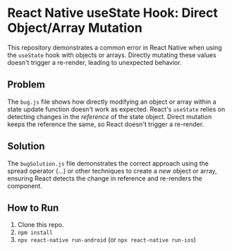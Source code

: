 # React Native useState Hook: Direct Object/Array Mutation

This repository demonstrates a common error in React Native when using the `useState` hook with objects or arrays. Directly mutating these values doesn't trigger a re-render, leading to unexpected behavior.

## Problem
The `bug.js` file shows how directly modifying an object or array within a state update function doesn't work as expected.  React's `useState` relies on detecting changes in the *reference* of the state object.  Direct mutation keeps the reference the same, so React doesn't trigger a re-render. 

## Solution
The `bugSolution.js` file demonstrates the correct approach using the spread operator (...) or other techniques to create a *new* object or array, ensuring React detects the change in reference and re-renders the component.

## How to Run
1. Clone this repo.
2. `npm install`
3. `npx react-native run-android` (or `npx react-native run-ios`)
